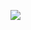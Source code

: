 [![](https://jitpack.io/v/MTRILogic/SpannableTextLibrary.svg)](https://jitpack.io/#MTRILogic/SpannableTextLibrary)
